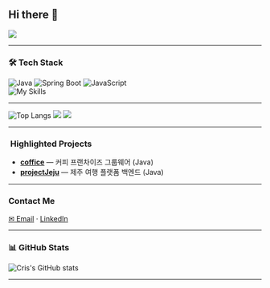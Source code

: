 ## Hi there 👋
![](http://github-profile-summary-cards.vercel.app/api/cards/profile-details?username=ddiske&theme=radical)

---

### 🛠️ Tech Stack
![Java](https://img.shields.io/badge/Java-007396?style=for-the-badge&logo=java&logoColor=white)
![Spring Boot](https://img.shields.io/badge/SpringBoot-6DB33F?style=for-the-badge&logo=springboot&logoColor=white)
![JavaScript](https://img.shields.io/badge/JavaScript-F7DF1E?style=for-the-badge&logo=javascript&logoColor=black)
<br>
![My Skills](https://skillicons.dev/icons?i=java,spring,js,react,html,css,git,github,mysql)

---

![Top Langs](https://github-readme-stats.vercel.app/api/top-langs/?username=ddiske&layout=compact&theme=radical)
![](http://github-profile-summary-cards.vercel.app/api/cards/repos-per-language?username=ddiske&theme=radical)
![](http://github-profile-summary-cards.vercel.app/api/cards/most-commit-language?username=ddiske&theme=radical)

---

### ​ Highlighted Projects
- **[coffice](https://github.com/ddiske/coffice)** — 커피 프랜차이즈 그룹웨어 (Java)
- **[projectJeju](https://github.com/ddiske/projectJeju)** — 제주 여행 플랫폼 백엔드 (Java)

---

###  Contact Me  
[✉ Email](mailto:ddiske28@gmail.com) · [LinkedIn](https://www.notion.so/22f2b771ae8080a6ac5cc48d09fbce4e)

---

### 📊 GitHub Stats
![Cris's GitHub stats](https://github-readme-stats.vercel.app/api?username=ddiske&show_icons=true&theme=default)

---
